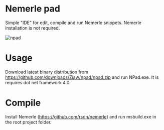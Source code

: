 Nemerle pad
===========

Simple "IDE" for edit, compile and run Nemerle snippets. Nemerle installation is not required.

![npad](https://github.com/Ziaw/npad/raw/master/screenshot.png "npad")

Usage
=====

Download latest binary distribution from https://github.com/downloads/Ziaw/npad/npad.zip and run NPad.exe. It is requires dot net framework 4.0.

Compile
=======

Install Nemerle (https://github.com/rsdn/nemerle) and run msbuild.exe in the root project folder.